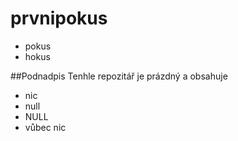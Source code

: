 # prvnipokus
- pokus
- hokus

##Podnadpis
Tenhle repozitář je prázdný a obsahuje
- nic
- null
- NULL
- vůbec nic
